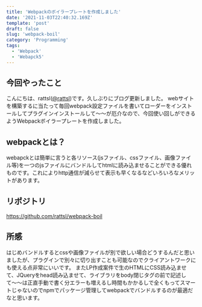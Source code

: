 ```yaml
---
title: 'Webpackのボイラープレートを作成しました'
date: '2021-11-03T22:40:32.169Z'
template: 'post'
draft: false
slug: 'webpack-boil'
category: 'Programming'
tags:
  - 'Webpack'
  - 'Webapck5'
---
```


## 今回やったこと

こんにちは、rattsl([@rattsl](https://twitter.com/rattsl1))です。久しぶりにブログ更新しました。
webサイトを構築するに当たって毎回webpack設定ファイルを書いてローダーをインストールしてプラグインインストールして〜〜が厄介なので、今回使い回しができるようWebpackボイラープレートを作成しました。

## webpackとは？
webapckとは簡単に言うと各リソース(jsファイル、cssファイル、画像ファイル等)を一つのjsファイルにバンドルしてhtmlに読み込ませることができる優れものです。これによりhttp通信が減らせて表示も早くなるなどいろいろなメリットがあります。

## リポジトリ

https://github.com/rattsl/webpack-boil

## 所感
はじめバンドルするとcssや画像ファイルが別で欲しい場合どうするんだと思いましたが、プラグインで別々に切り出すことも可能なのでクライアントワークにも使える点非常にいいです。
またLP作成案件で生のHTMLにCSS読み込ませて、JQueryをhead読み込ませて、ライブラリをbody閉じタグの前で記述して〜〜は正直手動で書く分エラーも増えるし時間もかかるしで全くもってスマートじゃないのでnpmでパッケージ管理してwebpackでバンドルするのが最適だなと思います。

